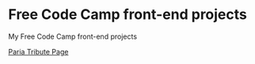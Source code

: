 # Free Code Camp front-end projects

My Free Code Camp front-end projects

[Paria Tribute Page](paria-tribute-page)
